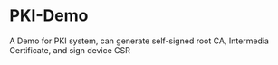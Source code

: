 # PKI-Demo
A Demo for PKI system, can generate self-signed root CA, Intermedia Certificate, and sign device CSR
